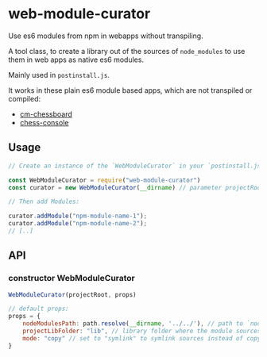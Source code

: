 # web-module-curator

Use es6 modules from npm in webapps without transpiling.

A tool class, to create a library out of the sources of `node_modules` 
to use them in web apps as native es6 modules.

Mainly used in `postinstall.js`. 

It works in these plain es6 module based apps, which are not transpiled or compiled:

- [cm-chessboard](https://shaack.com/projekte/cm-chessboard/)
- [chess-console](https://shaack.com/projekte/chess-console/examples/game-with-random.html)

## Usage

```js
// Create an instance of the `WebModuleCurator` in your `postinstall.js`:

const WebModuleCurator = require("web-module-curator")
const curator = new WebModuleCurator(__dirname) // parameter projectRoot

// Then add Modules:

curator.addModule("npm-module-name-1");
curator.addModule("npm-module-name-2");
// [..]
```

## API

### constructor WebModuleCurator

```js
WebModuleCurator(projectRoot, props)

// default props:
props = {
    nodeModulesPath: path.resolve(__dirname, '../../'), // path to `node_modules`
    projectLibFolder: "lib", // library folder where the module sources are linked/copied to
    mode: "copy" // set to "symlink" to symlink sources instead of copying
}


```